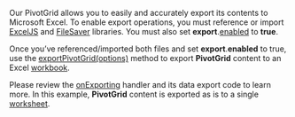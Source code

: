 Our PivotGrid allows you to easily and accurately export its contents to Microsoft Excel. To enable export operations, you must reference or import <a href="https://github.com/exceljs/exceljs" target="_blank">ExcelJS</a> and <a href="https://github.com/eligrey/FileSaver.js/" target="_blank">FileSaver</a> libraries. You must also set **export**.[enabled](/Documentation/ApiReference/UI_Components/dxPivotGrid/Configuration/export/#enabled) to **true**.

Once you’ve referenced/imported both files and set **export**.**enabled** to true, use the [exportPivotGrid(options)](/Documentation/ApiReference/Common/Utils/excelExporter/#exportPivotGridoptions) method to export **PivotGrid** content to an Excel <a href="https://github.com/exceljs/exceljs#create-a-workbook" target="_blank">workbook</a>.


Please review the [onExporting](/Documentation/ApiReference/UI_Components/dxPivotGrid/Configuration/#onExporting) handler and its data export code to learn more. In this example, **PivotGrid** content is exported as is to a single <a href="https://github.com/exceljs/exceljs#add-a-worksheet" target="_blank">worksheet</a>.
